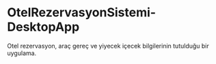 # OtelRezervasyonSistemi-DesktopApp
Otel rezervasyon, araç gereç ve yiyecek içecek bilgilerinin tutulduğu bir uygulama.
